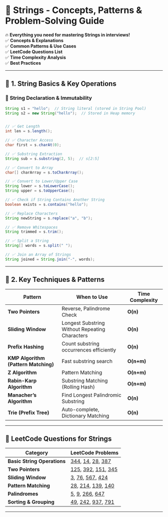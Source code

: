 # 📌 Strings - Concepts, Patterns & Problem-Solving Guide

🔥 **Everything you need for mastering Strings in interviews!**  
✅ **Concepts & Explanations**  
✅ **Common Patterns & Use Cases**  
✅ **LeetCode Questions List**  
✅ **Time Complexity Analysis**  
✅ **Best Practices**

---

## **📌 1. String Basics & Key Operations**

### **🔹 String Declaration & Immutability**

```java
String s1 = "hello";  // String literal (stored in String Pool)
String s2 = new String("hello");  // Stored in Heap memory


// ✅ Get Length
int len = s.length();

// ✅ Character Access
char first = s.charAt(0);

// ✅ Substring Extraction
String sub = s.substring(2, 5);  // s[2:5]

// ✅ Convert to Array
char[] charArray = s.toCharArray();

// ✅ Convert to Lower/Upper Case
String lower = s.toLowerCase();
String upper = s.toUpperCase();

// ✅ Check if String Contains Another String
boolean exists = s.contains("hello");

// ✅ Replace Characters
String newString = s.replace("a", "b");

// ✅ Remove Whitespaces
String trimmed = s.trim();

// ✅ Split a String
String[] words = s.split(" ");

// ✅ Join an Array of Strings
String joined = String.join("-", words);

```

---

## 📌 2. Key Techniques & Patterns

| **Pattern**                          | **When to Use**                                | **Time Complexity** |
| ------------------------------------ | ---------------------------------------------- | ------------------- |
| **Two Pointers**                     | Reverse, Palindrome Check                      | **O(n)**            |
| **Sliding Window**                   | Longest Substring Without Repeating Characters | **O(n)**            |
| **Prefix Hashing**                   | Count substring occurrences efficiently        | **O(n)**            |
| **KMP Algorithm (Pattern Matching)** | Fast substring search                          | **O(n+m)**          |
| **Z Algorithm**                      | Pattern Matching                               | **O(n+m)**          |
| **Rabin-Karp Algorithm**             | Substring Matching (Rolling Hash)              | **O(n+m)**          |
| **Manacher’s Algorithm**             | Find Longest Palindromic Substring             | **O(n)**            |
| **Trie (Prefix Tree)**               | Auto-complete, Dictionary Matching             | **O(n)**            |

---

## 📌 LeetCode Questions for Strings

| **Category**                | **LeetCode Problems**                                                                                                                                                                                                                                                                         |
| --------------------------- | --------------------------------------------------------------------------------------------------------------------------------------------------------------------------------------------------------------------------------------------------------------------------------------------- |
| **Basic String Operations** | [344](https://leetcode.com/problems/reverse-string/), [14](https://leetcode.com/problems/longest-common-prefix/), [28](https://leetcode.com/problems/find-the-index-of-the-first-occurrence-in-a-string/), [387](https://leetcode.com/problems/first-unique-character-in-a-string/)           |
| **Two Pointers**            | [125](https://leetcode.com/problems/valid-palindrome/), [392](https://leetcode.com/problems/is-subsequence/), [151](https://leetcode.com/problems/reverse-words-in-a-string/), [345](https://leetcode.com/problems/reverse-vowels-of-a-string/)                                               |
| **Sliding Window**          | [3](https://leetcode.com/problems/longest-substring-without-repeating-characters/), [76](https://leetcode.com/problems/minimum-window-substring/), [567](https://leetcode.com/problems/permutation-in-string/), [424](https://leetcode.com/problems/longest-repeating-character-replacement/) |
| **Pattern Matching**        | [28](https://leetcode.com/problems/find-the-index-of-the-first-occurrence-in-a-string/), [214](https://leetcode.com/problems/shortest-palindrome/), [139](https://leetcode.com/problems/word-break/), [140](https://leetcode.com/problems/word-break-ii/)                                     |
| **Palindromes**             | [5](https://leetcode.com/problems/longest-palindromic-substring/), [9](https://leetcode.com/problems/palindrome-number/), [266](https://leetcode.com/problems/palindrome-permutation/), [647](https://leetcode.com/problems/palindromic-substrings/)                                          |
| **Sorting & Grouping**      | [49](https://leetcode.com/problems/group-anagrams/), [242](https://leetcode.com/problems/valid-anagram/), [937](https://leetcode.com/problems/reorder-data-in-log-files/), [791](https://leetcode.com/problems/custom-sort-string/)                                                           |

---
